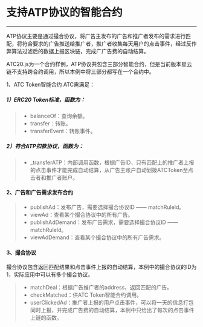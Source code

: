 # 支持ATP协议的智能合约
------
ATP协议主要是通过撮合协议，将广告主发布的广告和推广者发布的需求进行匹配，将符合要求的广告推送给推广者，推广者收集每天用户的点击事件，经过反作弊算法过滤后的数据上报区块链，完成广广告费的自动结算。

ATC20.js为一个合约样例，ATP协议共包含三部分智能合约，但是当前版本星云链不支持跨合约调用，所以本例中将三部分都写在一个合约中。

1、ATC Token智能合约
ATC需满足：
##### 1）ERC20 Token标准，函数为：
> * balanceOf：查询余额。
> * transfer：转账。
> * transferEvent：转账事件。
##### 2）符合ATP扣款协议，函数为：
> * _transferATP：内部调用函数，根据广告ID，只有匹配上的推广者上报的点击事件才能完成自动结算，从广告主账户自动划拨ATCToken至点击者和推广者账户。

#### 2、广告和广告需求发布合约
> * publishAd：发布广告，需要选择撮合协议ID —— matchRuleId。
> * viewAd：查看某个撮合协议中的所有广告。
> * publishAdDemand：发布广告需求，需要选择撮合协议ID —— matchRuleId。
> * viewAdDemand：查看某个撮合协议中的所有广告需求。

#### 3、撮合协议
撮合协议包含返回匹配结果和点击事件上报的自动结算，本例中的撮合协议的ID为1，实际应用中可以有多个撮合协议。
> * matchDeal：根据广告推广者的address，返回匹配的广告。
> * checkMatched：供ATC Token智能合约调用。
> * userClickedAd：推广者上报的用户点击事件，可以将一天的信息打包同时上报，并完成广告费的自动结算，本例中只给出了每次的点击事件上链的函数。
